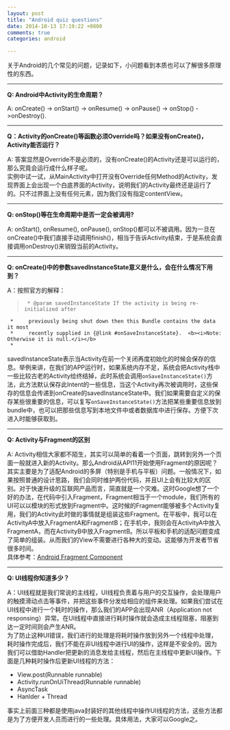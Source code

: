 ```yaml
---
layout: post
title: "Android quiz questions"
date: 2014-10-13 17:19:22 +0800
comments: true
categories: android

---
```

关于Android的几个常见的问题，记录如下，小问题看到本质也可以了解很多原理性的东西。

---

**Q: Android中Activity的生命周期？**

A: onCreate() -> onStart() -> onResume() -> onPause() -> onStop() ->onDestroy().

---

**Q：Activity的onCreate()等函数必须Override吗？如果没有onCreate()，Activity能否运行？**

A: 答案显然是Override不是必须的，没有onCreate()的Activity还是可以运行的，那么究竟会运行成什么样子呢。  
实例中试一试，从MainActivity中打开没有Override任何Method的Activity，发现界面上会出现一个白底界面的Activity，说明我们的Activity最终还是运行了的。只不过界面上没有任何元素，因为我们没有指定contentView。  

---

**Q: onStop()等在生命周期中是否一定会被调用?**

A: onStart(), onResume(), onPause(), onStop()都可以不被调用。因为一旦在onCreate()中我们直接手动调用finish()，相当于告诉Activity结束，于是系统会直接调用onDestroy()来销毁当前的Activity。

---


**Q: onCreate()中的参数savedInstanceState意义是什么，会在什么情况下用到？**

A：按照官方的解释：
>      * @param savedInstanceState If the activity is being re-initialized after
     *     previously being shut down then this Bundle contains the data it most
     *     recently supplied in {@link #onSaveInstanceState}.  <b><i>Note: Otherwise it is null.</i></b>
     * 

savedInstanceState表示当Activity在前一个关闭再度初始化的时候会保存的信息。举例来讲，在我们的APP运行时，如果系统内存不足，系统会把Activity栈中一些比较古老的Activity给终结掉，此时系统会调用`onSaveInstanceState()`方法，此方法默认保存此Intent的一些信息，当这个Activity再次被调用时，这些保存的信息会传递到onCreate的savedInstanceState中。我们如果需要自定义的保存某些很重要的信息，可以复写`onSaveInstanceState()`方法把某些重要信息放到bundle中，也可以把那些信息写到本地文件中或者数据库中进行保存。方便下次进入时能够获取到。

---

**Q: Activity与Fragment的区别**

A: Activity相信大家都不陌生，其实可以简单的看着一个页面，跳转到另外一个页面一般就进入新的Activity。那么Android从API11开始使用Fragment的原因呢？其实主要是为了适配Android的多屏（特别是手机与平板）问题。一般情况下，如果按照普通的设计思路，我们会同时维护两份代码，并且UI上会有比较大的区别。对于快速升级的互联网产品而言，简直就是一个灾难。这时Google想了一个好的办法，在代码中引入Fragment，Fragment相当于一个module，我们所有的UI可以以模块的形式放到Fragment中。这时候的Fragment能够被多个Activity复用，我们的Activity此时做的事情就是组装这些Fragment。在平板中，我可以在ActivityA中放入FragmentA和FragmentB；在手机中，我则会在ActivityA中放入FragmentA，而在ActivityB中放入FragmentB。所以平板和手机的适配问题变成了简单的组装。从而我们的View不需要进行各种大的变动。这能够为开发者节省很多时间。  
具体参考：[Android Fragment Component](http://developer.android.com/guide/components/fragments.html)  

---

**Q: UI线程你知道多少？**

A：UI线程就是我们常说的主线程，UI线程负责着与用户的交互操作，会处理用户的触摸滑动点击等事件，并把这些事件分发给相应的组件来处理。如果我们尝试在UI线程中进行一个耗时的操作，那么我们的APP会出现ANR（Application not responsing）异常。在UI线程中直接进行耗时操作就会造成主线程阻塞，阻塞到达一定时间则会产生ANR。  
为了防止这种UI错误，我们进行的处理是将耗时操作放到另外一个线程中处理，耗时操作完成后，我们不能在非UI线程中进行UI的操作，这样是不安全的。因为我们可以借助Handler把更新的消息发给主线程，然后在主线程中更新UI操作。下面是几种耗时操作后更新UI线程的方法：    

* View.post(Runnable runnable)
* Activity.runOnUiThread(Runnable runnable)
* AsyncTask
* Hanlder + Thread

事实上前面三种都是使用java封装好的其他线程中操作UI线程的方法，这些方法都是为了方便开发人员而进行的一些处理。具体用法，大家可以Google之。








